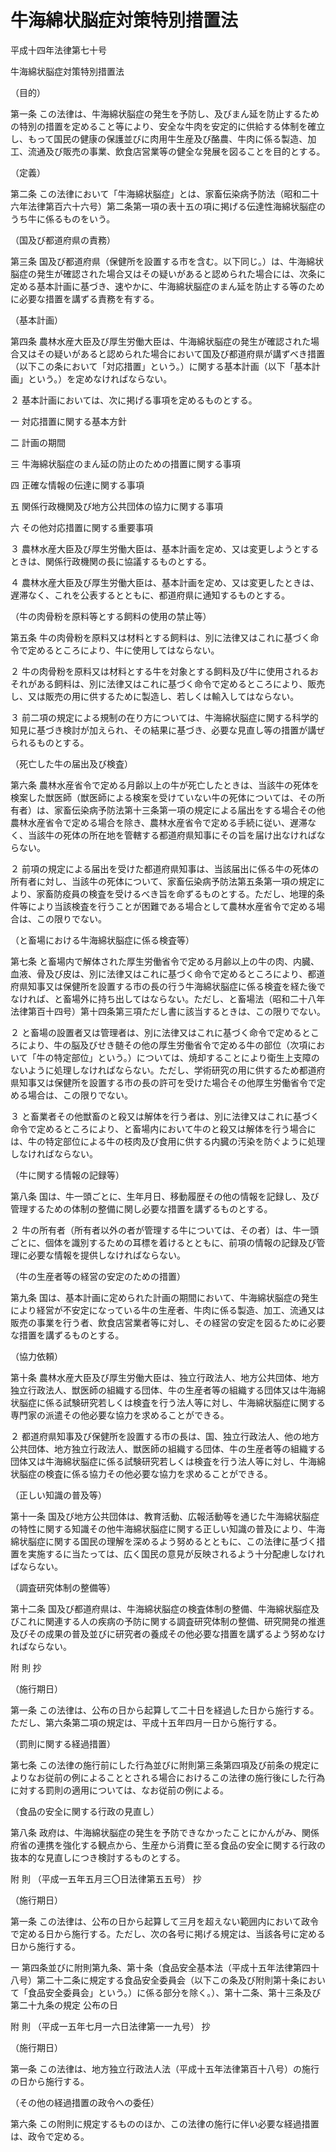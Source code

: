 # 牛海綿状脳症対策特別措置法

平成十四年法律第七十号

牛海綿状脳症対策特別措置法

（目的）

第一条 この法律は、牛海綿状脳症の発生を予防し、及びまん延を防止するための特別の措置を定めること等により、安全な牛肉を安定的に供給する体制を確立し、もって国民の健康の保護並びに肉用牛生産及び酪農、牛肉に係る製造、加工、流通及び販売の事業、飲食店営業等の健全な発展を図ることを目的とする。

（定義）

第二条 この法律において「牛海綿状脳症」とは、家畜伝染病予防法（昭和二十六年法律第百六十六号）第二条第一項の表十五の項に掲げる伝達性海綿状脳症のうち牛に係るものをいう。

（国及び都道府県の責務）

第三条 国及び都道府県（保健所を設置する市を含む。以下同じ。）は、牛海綿状脳症の発生が確認された場合又はその疑いがあると認められた場合には、次条に定める基本計画に基づき、速やかに、牛海綿状脳症のまん延を防止する等のために必要な措置を講ずる責務を有する。

（基本計画）

第四条 農林水産大臣及び厚生労働大臣は、牛海綿状脳症の発生が確認された場合又はその疑いがあると認められた場合において国及び都道府県が講ずべき措置（以下この条において「対応措置」という。）に関する基本計画（以下「基本計画」という。）を定めなければならない。

２ 基本計画においては、次に掲げる事項を定めるものとする。

一 対応措置に関する基本方針

二 計画の期間

三 牛海綿状脳症のまん延の防止のための措置に関する事項

四 正確な情報の伝達に関する事項

五 関係行政機関及び地方公共団体の協力に関する事項

六 その他対応措置に関する重要事項

３ 農林水産大臣及び厚生労働大臣は、基本計画を定め、又は変更しようとするときは、関係行政機関の長に協議するものとする。

４ 農林水産大臣及び厚生労働大臣は、基本計画を定め、又は変更したときは、遅滞なく、これを公表するとともに、都道府県に通知するものとする。

（牛の肉骨粉を原料等とする飼料の使用の禁止等）

第五条 牛の肉骨粉を原料又は材料とする飼料は、別に法律又はこれに基づく命令で定めるところにより、牛に使用してはならない。

２ 牛の肉骨粉を原料又は材料とする牛を対象とする飼料及び牛に使用されるおそれがある飼料は、別に法律又はこれに基づく命令で定めるところにより、販売し、又は販売の用に供するために製造し、若しくは輸入してはならない。

３ 前二項の規定による規制の在り方については、牛海綿状脳症に関する科学的知見に基づき検討が加えられ、その結果に基づき、必要な見直し等の措置が講ぜられるものとする。

（死亡した牛の届出及び検査）

第六条 農林水産省令で定める月齢以上の牛が死亡したときは、当該牛の死体を検案した獣医師（獣医師による検案を受けていない牛の死体については、その所有者）は、家畜伝染病予防法第十三条第一項の規定による届出をする場合その他農林水産省令で定める場合を除き、農林水産省令で定める手続に従い、遅滞なく、当該牛の死体の所在地を管轄する都道府県知事にその旨を届け出なければならない。

２ 前項の規定による届出を受けた都道府県知事は、当該届出に係る牛の死体の所有者に対し、当該牛の死体について、家畜伝染病予防法第五条第一項の規定により、家畜防疫員の検査を受けるべき旨を命ずるものとする。ただし、地理的条件等により当該検査を行うことが困難である場合として農林水産省令で定める場合は、この限りでない。

（と畜場における牛海綿状脳症に係る検査等）

第七条 と畜場内で解体された厚生労働省令で定める月齢以上の牛の肉、内臓、血液、骨及び皮は、別に法律又はこれに基づく命令で定めるところにより、都道府県知事又は保健所を設置する市の長の行う牛海綿状脳症に係る検査を経た後でなければ、と畜場外に持ち出してはならない。ただし、と畜場法（昭和二十八年法律第百十四号）第十四条第三項ただし書に該当するときは、この限りでない。

２ と畜場の設置者又は管理者は、別に法律又はこれに基づく命令で定めるところにより、牛の脳及びせき髄その他の厚生労働省令で定める牛の部位（次項において「牛の特定部位」という。）については、焼却することにより衛生上支障のないように処理しなければならない。ただし、学術研究の用に供するため都道府県知事又は保健所を設置する市の長の許可を受けた場合その他厚生労働省令で定める場合は、この限りでない。

３ と畜業者その他獣畜のと殺又は解体を行う者は、別に法律又はこれに基づく命令で定めるところにより、と畜場内において牛のと殺又は解体を行う場合には、牛の特定部位による牛の枝肉及び食用に供する内臓の汚染を防ぐように処理しなければならない。

（牛に関する情報の記録等）

第八条 国は、牛一頭ごとに、生年月日、移動履歴その他の情報を記録し、及び管理するための体制の整備に関し必要な措置を講ずるものとする。

２ 牛の所有者（所有者以外の者が管理する牛については、その者）は、牛一頭ごとに、個体を識別するための耳標を着けるとともに、前項の情報の記録及び管理に必要な情報を提供しなければならない。

（牛の生産者等の経営の安定のための措置）

第九条 国は、基本計画に定められた計画の期間において、牛海綿状脳症の発生により経営が不安定になっている牛の生産者、牛肉に係る製造、加工、流通又は販売の事業を行う者、飲食店営業者等に対し、その経営の安定を図るために必要な措置を講ずるものとする。

（協力依頼）

第十条 農林水産大臣及び厚生労働大臣は、独立行政法人、地方公共団体、地方独立行政法人、獣医師の組織する団体、牛の生産者等の組織する団体又は牛海綿状脳症に係る試験研究若しくは検査を行う法人等に対し、牛海綿状脳症に関する専門家の派遣その他必要な協力を求めることができる。

２ 都道府県知事及び保健所を設置する市の長は、国、独立行政法人、他の地方公共団体、地方独立行政法人、獣医師の組織する団体、牛の生産者等の組織する団体又は牛海綿状脳症に係る試験研究若しくは検査を行う法人等に対し、牛海綿状脳症の検査に係る協力その他必要な協力を求めることができる。

（正しい知識の普及等）

第十一条 国及び地方公共団体は、教育活動、広報活動等を通じた牛海綿状脳症の特性に関する知識その他牛海綿状脳症に関する正しい知識の普及により、牛海綿状脳症に関する国民の理解を深めるよう努めるとともに、この法律に基づく措置を実施するに当たっては、広く国民の意見が反映されるよう十分配慮しなければならない。

（調査研究体制の整備等）

第十二条 国及び都道府県は、牛海綿状脳症の検査体制の整備、牛海綿状脳症及びこれに関連する人の疾病の予防に関する調査研究体制の整備、研究開発の推進及びその成果の普及並びに研究者の養成その他必要な措置を講ずるよう努めなければならない。

附 則 抄

（施行期日）

第一条 この法律は、公布の日から起算して二十日を経過した日から施行する。ただし、第六条第二項の規定は、平成十五年四月一日から施行する。

（罰則に関する経過措置）

第七条 この法律の施行前にした行為並びに附則第三条第四項及び前条の規定によりなお従前の例によることとされる場合におけるこの法律の施行後にした行為に対する罰則の適用については、なお従前の例による。

（食品の安全に関する行政の見直し）

第八条 政府は、牛海綿状脳症の発生を予防できなかったことにかんがみ、関係府省の連携を強化する観点から、生産から消費に至る食品の安全に関する行政の抜本的な見直しにつき検討するものとする。

附 則 （平成一五年五月三〇日法律第五五号） 抄

（施行期日）

第一条 この法律は、公布の日から起算して三月を超えない範囲内において政令で定める日から施行する。ただし、次の各号に掲げる規定は、当該各号に定める日から施行する。

一 第四条並びに附則第九条、第十条（食品安全基本法（平成十五年法律第四十八号）第二十二条に規定する食品安全委員会（以下この条及び附則第十条において「食品安全委員会」という。）に係る部分を除く。）、第十二条、第十三条及び第二十九条の規定 公布の日

附 則 （平成一五年七月一六日法律第一一九号） 抄

（施行期日）

第一条 この法律は、地方独立行政法人法（平成十五年法律第百十八号）の施行の日から施行する。

（その他の経過措置の政令への委任）

第六条 この附則に規定するもののほか、この法律の施行に伴い必要な経過措置は、政令で定める。
